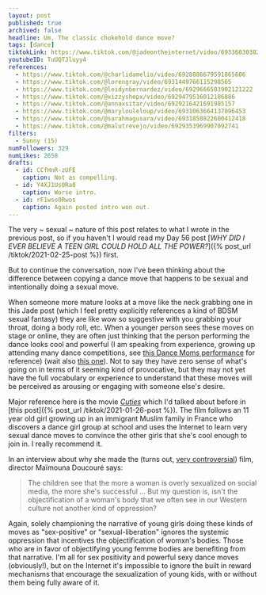 ```yaml
---
layout: post
published: true
archived: false
headline: Um, The classic chokehold dance move?
tags: [dance]
tiktokLink: https://www.tiktok.com/@jadeontheinternet/video/6933603038238231814
youtubeID: TuUQTJluyy4
references:
  - https://www.tiktok.com/@charlidamelio/video/6928886679591865606
  - https://www.tiktok.com/@lorengray/video/6931449766115298565
  - https://www.tiktok.com/@leidynbernardez/video/6929666503902121222
  - https://www.tiktok.com/@xizzyshepx/video/6929479516012186886
  - https://www.tiktok.com/@annaxsitar/video/6929216421691985157
  - https://www.tiktok.com/@marylouleloup/video/6931063664137096453
  - https://www.tiktok.com/@sarahmagusara/video/6931858822600412418
  - https://www.tiktok.com/@malutrevejo/video/6929353969907092741
filters:
  - Sunny (15)
numFollowers: 329
numLikes: 2658
drafts:
  - id: CCfHnR-zUFE
    caption: Not as compelling.
  - id: Y4XJ1Us0Ra0
    caption: Worse intro.
  - id: rF1wso0Rwos
    caption: Again posted intro won out.
---
```


The very ~ sexual ~ nature of this post relates to what I wrote in the previous post, so if you haven't I would read my Day 56 post [_WHY DID I EVER BELIEVE A TEEN GIRL COULD HOLD ALL THE POWER?_]({% post_url /tiktok/2021-02-25-post %}) first.

But to continue the conversation, now I've been thinking about the difference between copying a dance move that happens to be sexual and intentionally doing a sexual move.

When someone more mature looks at a move like the neck grabbing one in this Jade post (which I feel pretty explicitly references a kind of BDSM sexual fantasy) they are like wow so suggestive with you grabbing your throat, doing a body roll, etc. When a younger person sees these moves on stage or online, they are often just thinking that the person performing the dance looks cool and powerful (I am speaking from experience, growing up attending many dance competitions, see [this Dance Moms performance](https://www.youtube.com/watch?v=d8fxsRDSFfM) for reference) (wait also [this one](https://www.youtube.com/watch?v=OFWUcUS0M0E)). Not to say they have zero sense of what's going on in terms of it seeming kind of provocative, but they may not yet have the full vocabulary or experience to understand that these moves will be perceived as arousing or engaging with someone else's desire.

Major reference here is the movie [_Cuties_](https://www.youtube.com/watch?v=M0O7lLe4SmA) which I'd talked about before in [this post]({% post_url /tiktok/2021-01-26-post %}). The film follows an 11 year old girl growing up in an immigrant Muslim family in France who discovers a dance girl group at school and uses the Internet to learn very sexual dance moves to convince the other girls that she's cool enough to join in. I really recommend it.

In an interview about why she made the (turns out, [very controversial](https://www.nytimes.com/2020/09/12/movies/cuties-netflix.html)) film, director Maïmouna Doucouré says:

> The children see that the more a woman is overly sexualized on social media, the more she's successful ... But my question is, isn't the objectification of a woman's body that we often see in our Western culture not another kind of oppression?

Again, solely championing the narrative of young girls doing these kinds of moves as "sex-positive" or "sexual-liberation" ignores the systemic oppression that incentives the objectification of womxn's bodies. Those who are in favor of objectifying young femme bodies are benefiting from that narrative. I'm all for sex positivity and powerful sexy dance moves (obviously!), but on the Internet it's impossible to ignore the built in reward mechanisms that encourage the sexualization of young kids, with or without them being fully aware of it.
